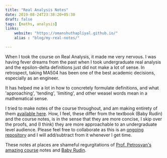 ```yaml
---
title: "Real Analysis Notes"
date: 2019-08-24T23:38:20+05:30
draft: false
tags: [maths, analysis]
links:
    website: "https://omanshuthapliyal.github.io/"
    alias : "blog/my-real-notes/"

---
```


When I took the course on Real Analysis, it made me very nervous. I was having fever dreams from the past when I took undergraduate real analysis and the epsilon-delta definitions just did not make a lot of sense. In retrospect, taking MA504 has been one of the best academic decisions, especially as an engineer. 

It has helped me a lot in how to concretely formulate definitions, and what 'approaching', 'tending', 'limiting', and other weasel words mean in a mathematical sense.

I tried to make notes of the course throughout, and am making entirety of them [available here](/Real_Analysis_Notes.pdf). 
How, I feel, these differ from the textbook (Baby Rudin) and the course notes, is in the sense that they are more concise, I skip over the proofs, and (I think) they are more approachable to an undergraduate level audience.
Please feel free to collaborate as this is an [ongoing repository](https://github.com/omanshuthapliyal/Real-Analysis-Notes) and I will add/subtract from it whenever I get time.

These notes at places are shameful regurgitations of [Prof. Petrosyan's amazing course](https://www.math.purdue.edu/~arshak/S19/MA504/) notes and [Baby Rudin](https://www.amazon.com/Principles-Mathematical-Analysis-Rudin/dp/1259064786/ref=sr_1_1?keywords=real+analysis+rudin&qid=1566672781&s=gateway&sr=8-1).


